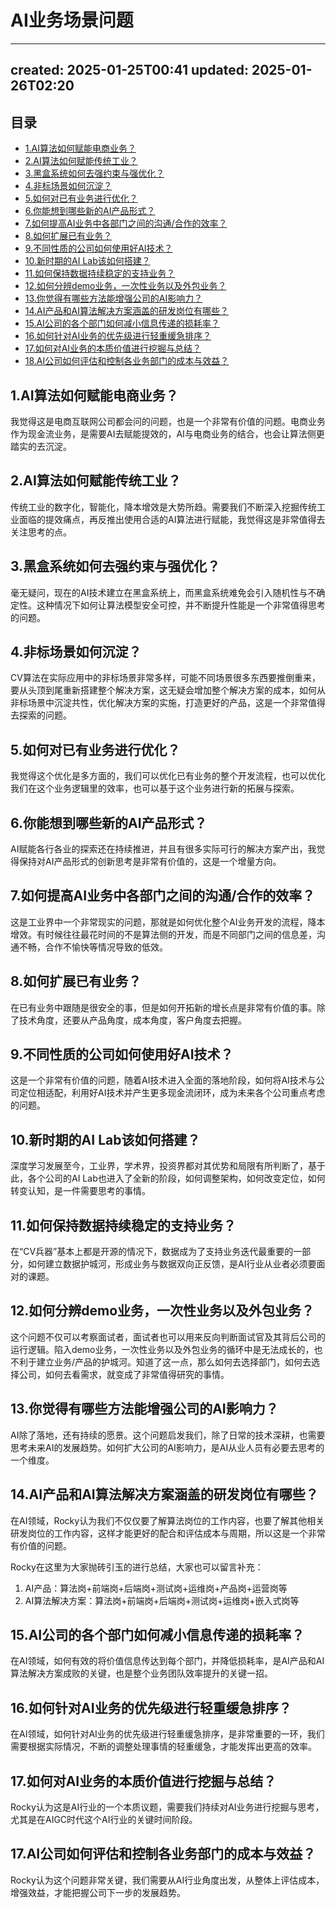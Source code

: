 # AI业务场景问题
* * *

created: 2025-01-25T00:41 updated: 2025-01-26T02:20
---------------------------------------------------

目录
--

*   [1.AI算法如何赋能电商业务？](#user-content-1.ai%E7%AE%97%E6%B3%95%E5%A6%82%E4%BD%95%E8%B5%8B%E8%83%BD%E7%94%B5%E5%95%86%E4%B8%9A%E5%8A%A1%EF%BC%9F)
*   [2.AI算法如何赋能传统工业？](#user-content-2.ai%E7%AE%97%E6%B3%95%E5%A6%82%E4%BD%95%E8%B5%8B%E8%83%BD%E4%BC%A0%E7%BB%9F%E5%B7%A5%E4%B8%9A%EF%BC%9F)
*   [3.黑盒系统如何去强约束与强优化？](#user-content-3.%E9%BB%91%E7%9B%92%E7%B3%BB%E7%BB%9F%E5%A6%82%E4%BD%95%E5%8E%BB%E5%BC%BA%E7%BA%A6%E6%9D%9F%E4%B8%8E%E5%BC%BA%E4%BC%98%E5%8C%96%EF%BC%9F)
*   [4.非标场景如何沉淀？](#user-content-4.%E9%9D%9E%E6%A0%87%E5%9C%BA%E6%99%AF%E5%A6%82%E4%BD%95%E6%B2%89%E6%B7%80%EF%BC%9F)
*   [5.如何对已有业务进行优化？](#user-content-5.%E5%A6%82%E4%BD%95%E5%AF%B9%E5%B7%B2%E6%9C%89%E4%B8%9A%E5%8A%A1%E8%BF%9B%E8%A1%8C%E4%BC%98%E5%8C%96%EF%BC%9F)
*   [6.你能想到哪些新的AI产品形式？](#user-content-6.%E4%BD%A0%E8%83%BD%E6%83%B3%E5%88%B0%E5%93%AA%E4%BA%9B%E6%96%B0%E7%9A%84ai%E4%BA%A7%E5%93%81%E5%BD%A2%E5%BC%8F%EF%BC%9F)
*   [7.如何提高AI业务中各部门之间的沟通/合作的效率？](#user-content-7.%E5%A6%82%E4%BD%95%E6%8F%90%E9%AB%98ai%E4%B8%9A%E5%8A%A1%E4%B8%AD%E5%90%84%E9%83%A8%E9%97%A8%E4%B9%8B%E9%97%B4%E7%9A%84%E6%B2%9F%E9%80%9A%E5%90%88%E4%BD%9C%E7%9A%84%E6%95%88%E7%8E%87%EF%BC%9F)
*   [8.如何扩展已有业务？](#user-content-8.%E5%A6%82%E4%BD%95%E6%89%A9%E5%B1%95%E5%B7%B2%E6%9C%89%E4%B8%9A%E5%8A%A1%EF%BC%9F)
*   [9.不同性质的公司如何使用好AI技术？](#user-content-9.%E4%B8%8D%E5%90%8C%E6%80%A7%E8%B4%A8%E7%9A%84%E5%85%AC%E5%8F%B8%E5%A6%82%E4%BD%95%E4%BD%BF%E7%94%A8%E5%A5%BDai%E6%8A%80%E6%9C%AF%EF%BC%9F)
*   [10.新时期的AI Lab该如何搭建？](#user-content-10.%E6%96%B0%E6%97%B6%E6%9C%9F%E7%9A%84ai-lab%E8%AF%A5%E5%A6%82%E4%BD%95%E6%90%AD%E5%BB%BA%EF%BC%9F)
*   [11.如何保持数据持续稳定的支持业务？](#user-content-11.%E5%A6%82%E4%BD%95%E4%BF%9D%E6%8C%81%E6%95%B0%E6%8D%AE%E6%8C%81%E7%BB%AD%E7%A8%B3%E5%AE%9A%E7%9A%84%E6%94%AF%E6%8C%81%E4%B8%9A%E5%8A%A1%EF%BC%9F)
*   [12.如何分辨demo业务，一次性业务以及外包业务？](#user-content-12.%E5%A6%82%E4%BD%95%E5%88%86%E8%BE%A8demo%E4%B8%9A%E5%8A%A1%EF%BC%8C%E4%B8%80%E6%AC%A1%E6%80%A7%E4%B8%9A%E5%8A%A1%E4%BB%A5%E5%8F%8A%E5%A4%96%E5%8C%85%E4%B8%9A%E5%8A%A1%EF%BC%9F)
*   [13.你觉得有哪些方法能增强公司的AI影响力？](#user-content-13.%E4%BD%A0%E8%A7%89%E5%BE%97%E6%9C%89%E5%93%AA%E4%BA%9B%E6%96%B9%E6%B3%95%E8%83%BD%E5%A2%9E%E5%BC%BA%E5%85%AC%E5%8F%B8%E7%9A%84ai%E5%BD%B1%E5%93%8D%E5%8A%9B%EF%BC%9F)
*   [14.AI产品和AI算法解决方案涵盖的研发岗位有哪些？](#user-content-14.AI%E4%BA%A7%E5%93%81%E5%92%8CAI%E7%AE%97%E6%B3%95%E8%A7%A3%E5%86%B3%E6%96%B9%E6%A1%88%E6%B6%B5%E7%9B%96%E7%9A%84%E7%A0%94%E5%8F%91%E5%B2%97%E4%BD%8D%E6%9C%89%E5%93%AA%E4%BA%9B%EF%BC%9F)
*   [15.AI公司的各个部门如何减小信息传递的损耗率？](#user-content-15.AI%E5%85%AC%E5%8F%B8%E7%9A%84%E5%90%84%E4%B8%AA%E9%83%A8%E9%97%A8%E5%A6%82%E4%BD%95%E5%87%8F%E5%B0%8F%E4%BF%A1%E6%81%AF%E4%BC%A0%E9%80%92%E7%9A%84%E6%8D%9F%E8%80%97%E7%8E%87%EF%BC%9F)
*   [16.如何针对AI业务的优先级进行轻重缓急排序？](#user-content-16.%E5%A6%82%E4%BD%95%E9%92%88%E5%AF%B9AI%E4%B8%9A%E5%8A%A1%E7%9A%84%E4%BC%98%E5%85%88%E7%BA%A7%E8%BF%9B%E8%A1%8C%E8%BD%BB%E9%87%8D%E7%BC%93%E6%80%A5%E6%8E%92%E5%BA%8F%EF%BC%9F)
*   [17.如何对AI业务的本质价值进行挖掘与总结？](#user-content-17.%E5%A6%82%E4%BD%95%E5%AF%B9AI%E4%B8%9A%E5%8A%A1%E7%9A%84%E6%9C%AC%E8%B4%A8%E4%BB%B7%E5%80%BC%E8%BF%9B%E8%A1%8C%E6%8C%96%E6%8E%98%E4%B8%8E%E6%80%BB%E7%BB%93%EF%BC%9F)
*   [18.AI公司如何评估和控制各业务部门的成本与效益？](#user-content-18.AI%E5%85%AC%E5%8F%B8%E5%A6%82%E4%BD%95%E8%AF%84%E4%BC%B0%E5%92%8C%E6%8E%A7%E5%88%B6%E5%90%84%E4%B8%9A%E5%8A%A1%E9%83%A8%E9%97%A8%E7%9A%84%E6%88%90%E6%9C%AC%E4%B8%8E%E6%95%88%E7%9B%8A%EF%BC%9F)

1.AI算法如何赋能电商业务？
---------------

我觉得这是电商互联网公司都会问的问题，也是一个非常有价值的问题。电商业务作为现金流业务，是需要AI去赋能提效的，AI与电商业务的结合，也会让算法侧更踏实的去沉淀。

2.AI算法如何赋能传统工业？
---------------

传统工业的数字化，智能化，降本增效是大势所趋。需要我们不断深入挖掘传统工业面临的提效痛点，再反推出使用合适的AI算法进行赋能，我觉得这是非常值得去关注思考的点。

3.黑盒系统如何去强约束与强优化？
-----------------

毫无疑问，现在的AI技术建立在黑盒系统上，而黑盒系统难免会引入随机性与不确定性。这种情况下如何让算法模型安全可控，并不断提升性能是一个非常值得思考的问题。

4.非标场景如何沉淀？
-----------

CV算法在实际应用中的非标场景非常多样，可能不同场景很多东西要推倒重来，要从头顶到尾重新搭建整个解决方案，这无疑会增加整个解决方案的成本，如何从非标场景中沉淀共性，优化解决方案的实施，打造更好的产品，这是一个非常值得去探索的问题。

5.如何对已有业务进行优化？
--------------

我觉得这个优化是多方面的，我们可以优化已有业务的整个开发流程，也可以优化我们在这个业务逻辑里的效率，也可以基于这个业务进行新的拓展与探索。

6.你能想到哪些新的AI产品形式？
-----------------

AI赋能各行各业的探索还在持续推进，并且有很多实际可行的解决方案产出，我觉得保持对AI产品形式的创新思考是非常有价值的，这是一个增量方向。

7.如何提高AI业务中各部门之间的沟通/合作的效率？
--------------------------

这是工业界中一个非常现实的问题，那就是如何优化整个AI业务开发的流程，降本增效。有时候往往最花时间的不是算法侧的开发，而是不同部门之间的信息差，沟通不畅，合作不愉快等情况导致的低效。

8.如何扩展已有业务？
-----------

在已有业务中跟随是很安全的事，但是如何开拓新的增长点是非常有价值的事。除了技术角度，还要从产品角度，成本角度，客户角度去把握。

9.不同性质的公司如何使用好AI技术？
-------------------

这是一个非常有价值的问题，随着AI技术进入全面的落地阶段，如何将AI技术与公司定位相适配，利用好AI技术并产生更多现金流闭环，成为未来各个公司重点考虑的问题。

10.新时期的AI Lab该如何搭建？
-------------------

深度学习发展至今，工业界，学术界，投资界都对其优势和局限有所判断了，基于此，各个公司的AI Lab也进入了全新的阶段，如何调整架构，如何改变定位，如何转变认知，是一件需要思考的事情。

11.如何保持数据持续稳定的支持业务？
-------------------

在“CV兵器”基本上都是开源的情况下，数据成为了支持业务迭代最重要的一部分，如何建立数据护城河，形成业务与数据双向正反馈，是AI行业从业者必须要面对的课题。

12.如何分辨demo业务，一次性业务以及外包业务？
--------------------------

这个问题不仅可以考察面试者，面试者也可以用来反向判断面试官及其背后公司的运行逻辑。陷入demo业务，一次性业务以及外包业务的循环中是无法成长的，也不利于建立业务/产品的护城河。知道了这一点，那么如何去选择部门，如何去选择公司，如何去看需求，就变成了非常值得研究的事情。

13.你觉得有哪些方法能增强公司的AI影响力？
-----------------------

AI除了落地，还有持续的愿景。这个问题启发我们，除了日常的技术深耕，也需要思考未来AI的发展趋势。如何扩大公司的AI影响力，是AI从业人员有必要去思考的一个维度。

14.AI产品和AI算法解决方案涵盖的研发岗位有哪些？
---------------------------

在AI领域，Rocky认为我们不仅仅要了解算法岗位的工作内容，也要了解其他相关研发岗位的工作内容，这样才能更好的配合和评估成本与周期，所以这是一个非常有价值的问题。

Rocky在这里为大家抛砖引玉的进行总结，大家也可以留言补充：

1.  AI产品：算法岗+前端岗+后端岗+测试岗+运维岗+产品岗+运营岗等
2.  AI算法解决方案：算法岗+前端岗+后端岗+测试岗+运维岗+嵌入式岗等

15.AI公司的各个部门如何减小信息传递的损耗率？
-------------------------

在AI领域，如何有效的将价值信息传达到每个部门，并降低损耗率，是AI产品和AI算法解决方案成败的关键，也是整个业务团队效率提升的关键一招。

16.如何针对AI业务的优先级进行轻重缓急排序？
------------------------

在AI领域，如何针对AI业务的优先级进行轻重缓急排序，是非常重要的一环，我们需要根据实际情况，不断的调整处理事情的轻重缓急，才能发挥出更高的效率。

17.如何对AI业务的本质价值进行挖掘与总结？
-----------------------

Rocky认为这是AI行业的一个本质议题，需要我们持续对AI业务进行挖掘与思考，尤其是在AIGC时代这个AI行业的关键时间阶段。

17.AI公司如何评估和控制各业务部门的成本与效益？
--------------------------

Rocky认为这个问题非常关键，我们需要从AI行业角度出发，从整体上评估成本，增强效益，才能把握公司下一步的发展趋势。
